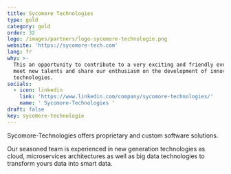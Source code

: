 ```yaml
---
title: Sycomore Technologies
type: gold
category: gold
order: 32
logo: /images/partners/logo-sycomore-technologie.png
website: 'https://sycomore-tech.com'
lang: fr
why: >-
  This an opportunity to contribute to a very exciting and friendly event to
  meet new talents and share our enthusiasm on the development of innovative
  technologies.
socials:
  - icon: linkedin
    link: 'https://www.linkedin.com/company/sycomore-technologies/'
    name: ' Sycomore-Technologies '
draft: false
key: sycomore-technologie
---
```

Sycomore-Technologies offers proprietary and custom software solutions.

Our seasoned team is experienced in new generation technologies as cloud, microservices architectures as well as big data technologies to transform yours data into smart data.